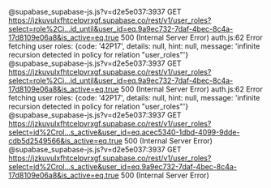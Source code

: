 @supabase_supabase-js.js?v=d2e5e037:3937
 GET https://jzkuvulxfhtcelpvrxgf.supabase.co/rest/v1/user_roles?select=role%2Ci…id_until&user_id=eq.9a9ec732-7daf-4bec-8c4a-17d8109e06a8&is_active=eq.true 500 (Internal Server Error)
auth.js:62 Error fetching user roles:
{code: '42P17', details: null, hint: null, message: 'infinite recursion detected in policy for relation "user_roles"'}
@supabase_supabase-js.js?v=d2e5e037:3937
 GET https://jzkuvulxfhtcelpvrxgf.supabase.co/rest/v1/user_roles?select=role%2Ci…id_until&user_id=eq.9a9ec732-7daf-4bec-8c4a-17d8109e06a8&is_active=eq.true 500 (Internal Server Error)
auth.js:62 Error fetching user roles:
{code: '42P17', details: null, hint: null, message: 'infinite recursion detected in policy for relation "user_roles"'}
@supabase_supabase-js.js?v=d2e5e037:3937
 GET https://jzkuvulxfhtcelpvrxgf.supabase.co/rest/v1/user_roles?select=id%2Crol…s_active&user_id=eq.acec5340-1dbd-4099-9dde-cdb5d2549566&is_active=eq.true 500 (Internal Server Error)
@supabase_supabase-js.js?v=d2e5e037:3937
 GET https://jzkuvulxfhtcelpvrxgf.supabase.co/rest/v1/user_roles?select=id%2Crol…s_active&user_id=eq.9a9ec732-7daf-4bec-8c4a-17d8109e06a8&is_active=eq.true 500 (Internal Server Error)
